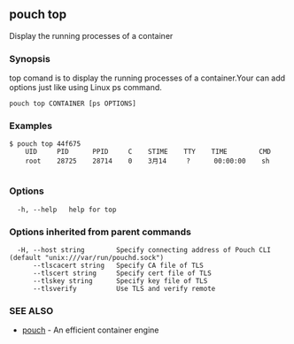 ## pouch top

Display the running processes of a container

### Synopsis

top comand is to display the running processes of a container.Your can add options just like using Linux ps command.

```
pouch top CONTAINER [ps OPTIONS]
```

### Examples

```
$ pouch top 44f675
	UID     PID      PPID     C    STIME    TTY    TIME        CMD
	root    28725    28714    0    3月14     ?      00:00:00    sh
	
```

### Options

```
  -h, --help   help for top
```

### Options inherited from parent commands

```
  -H, --host string        Specify connecting address of Pouch CLI (default "unix:///var/run/pouchd.sock")
      --tlscacert string   Specify CA file of TLS
      --tlscert string     Specify cert file of TLS
      --tlskey string      Specify key file of TLS
      --tlsverify          Use TLS and verify remote
```

### SEE ALSO

* [pouch](pouch.md)	 - An efficient container engine

